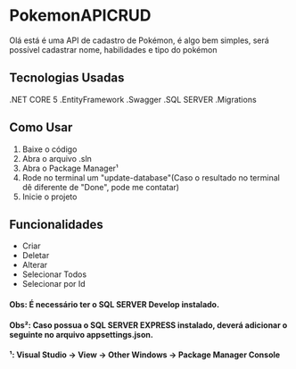 # PokemonAPICRUD

Olá está é uma API de cadastro de Pokémon, é algo bem simples, será possível cadastrar nome, habilidades e tipo do pokémon

## Tecnologias Usadas

.NET CORE 5
.EntityFramework
.Swagger
.SQL SERVER
.Migrations


## Como Usar

1) Baixe o código
2) Abra o arquivo .sln
3) Abra o Package Manager¹
4) Rode no terminal um "update-database"(Caso o resultado no terminal dê diferente de "Done", pode me contatar)
5) Inicie o projeto


## Funcionalidades

* Criar
* Deletar
* Alterar
* Selecionar Todos
* Selecionar por Id

#### Obs: É necessário ter o SQL SERVER Develop instalado.
#### Obs²: Caso possua o SQL SERVER EXPRESS instalado, deverá adicionar o seguinte no arquivo appsettings.json.
#### ¹: Visual Studio -> View -> Other Windows -> Package Manager Console
